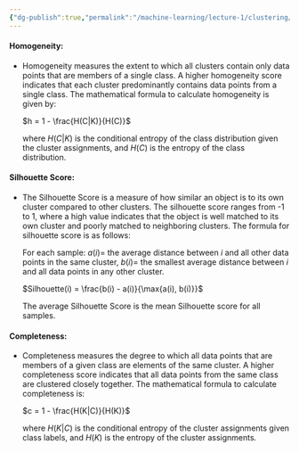 ```yaml
---
{"dg-publish":true,"permalink":"/machine-learning/lecture-1/clustering/","dgPassFrontmatter":true}
---
```


#### **Homogeneity:**

- Homogeneity measures the extent to which all clusters contain only data points that are members of a single class. A higher homogeneity score indicates that each cluster predominantly contains data points from a single class. The mathematical formula to calculate homogeneity is given by:
    
    $h = 1 - \frac{H(C|K)}{H(C)}$
    
    where $H(C|K)$ is the conditional entropy of the class distribution given the cluster assignments, and $H(C)$ is the entropy of the class distribution.
    

#### **Silhouette Score:**

- The Silhouette Score is a measure of how similar an object is to its own cluster compared to other clusters. The silhouette score ranges from -1 to 1, where a high value indicates that the object is well matched to its own cluster and poorly matched to neighboring clusters. The formula for silhouette score is as follows:
    
    For each sample: $a(i) =$ the average distance between $i$ and all other data points in the same cluster, $b(i) =$ the smallest average distance between $i$ and all data points in any other cluster. 
    
    $Silhouette(i) = \frac{b(i) - a(i)}{\max{a(i), b(i)}}$
    
    The average Silhouette Score is the mean Silhouette score for all samples.
    

#### **Completeness:**

- Completeness measures the degree to which all data points that are members of a given class are elements of the same cluster. A higher completeness score indicates that all data points from the same class are clustered closely together. The mathematical formula to calculate completeness is:
    
    $c = 1 - \frac{H(K|C)}{H(K)}$
    
    where $H(K|C)$ is the conditional entropy of the cluster assignments given class labels, and $H(K)$ is the entropy of the cluster assignments.